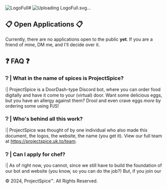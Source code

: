 ![LogoFull](https://github.com/user-attachments/assets/6579e3f2-92af-42c8-be43-8cd8e6375dd2)# ![Uploading LogoFull.svg…]()


## 📋 Open Applications 📋
Currently, there are no applications open to the public **yet**. If you are a friend of mine, DM me, and I'll decide over it.

## ❓ FAQ ❓

### ❔ | What in the name of spices is ProjectSpice?
❕| ProjectSpice is a DoorDash-type Discord bot, where you can order food digitally and have it come to your (virtual) door. Want some delicious eggs, but you have an allergy against them? Drool and even crave eggs *more* by ordering some using PJS!

### ❔ | Who's behind all this work? 
❕| ProjectSpice was thought of by one individual who also made this document, the logos, the website, the name (you get it). View our full team at https://projectspice.uk.to/team.

### ❔ | Can I apply for chef?
❕| As of right now, you cannot, since we still have to build the foundation of our bot and website (you know, so you can do the job?) But, if you join our 

© 2024, ProjectSpice™. All Rights Reserved.
